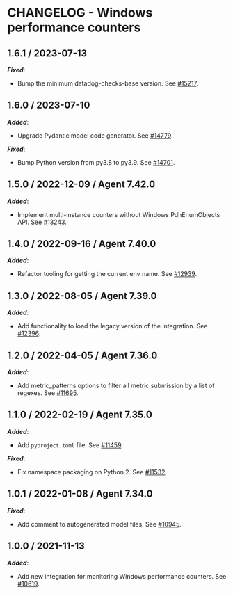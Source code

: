 # CHANGELOG - Windows performance counters

## 1.6.1 / 2023-07-13

***Fixed***:

* Bump the minimum datadog-checks-base version. See [#15217](https://github.com/DataDog/integrations-core/pull/15217).

## 1.6.0 / 2023-07-10

***Added***:

* Upgrade Pydantic model code generator. See [#14779](https://github.com/DataDog/integrations-core/pull/14779).

***Fixed***:

* Bump Python version from py3.8 to py3.9. See [#14701](https://github.com/DataDog/integrations-core/pull/14701).

## 1.5.0 / 2022-12-09 / Agent 7.42.0

***Added***:

* Implement multi-instance counters without Windows PdhEnumObjects API. See [#13243](https://github.com/DataDog/integrations-core/pull/13243).

## 1.4.0 / 2022-09-16 / Agent 7.40.0

***Added***:

* Refactor tooling for getting the current env name. See [#12939](https://github.com/DataDog/integrations-core/pull/12939).

## 1.3.0 / 2022-08-05 / Agent 7.39.0

***Added***:

* Add functionality to load the legacy version of the integration. See [#12396](https://github.com/DataDog/integrations-core/pull/12396).

## 1.2.0 / 2022-04-05 / Agent 7.36.0

***Added***:

* Add metric_patterns options to filter all metric submission by a list of regexes. See [#11695](https://github.com/DataDog/integrations-core/pull/11695).

## 1.1.0 / 2022-02-19 / Agent 7.35.0

***Added***:

* Add `pyproject.toml` file. See [#11459](https://github.com/DataDog/integrations-core/pull/11459).

***Fixed***:

* Fix namespace packaging on Python 2. See [#11532](https://github.com/DataDog/integrations-core/pull/11532).

## 1.0.1 / 2022-01-08 / Agent 7.34.0

***Fixed***:

* Add comment to autogenerated model files. See [#10945](https://github.com/DataDog/integrations-core/pull/10945).

## 1.0.0 / 2021-11-13

***Added***:

* Add new integration for monitoring Windows performance counters. See [#10619](https://github.com/DataDog/integrations-core/pull/10619).
